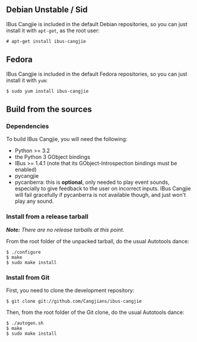 ## Debian Unstable / Sid

IBus Cangjie is included in the default Debian repositories, so you can just
install it with `apt-get`, as the root user:

```
# apt-get install ibus-cangjie
```

## Fedora

IBus Cangjie is included in the default Fedora repositories, so you can just
install it with `yum`:
```
$ sudo yum install ibus-cangjie
```

## Build from the sources

### Dependencies

To build IBus Cangjie, you will need the following:

* Python >= 3.2
* the Python 3 GObject bindings
* IBus >= 1.4.1 (note that its GObject-Introspection bindings must be enabled)
* pycangjie
* pycanberra: this is **optional**, only needed to play event sounds,
  especially to give feedback to the user on incorrect inputs. IBus Cangjie
  will fail gracefully if pycanberra is not available though, and just won't
  play any sound.

### Install from a release tarball

_**Note:** There are no release tarballs at this point._

From the root folder of the unpacked tarball, do the usual Autotools dance:

```
$ ./configure
$ make
$ sudo make install
```

### Install from Git

First, you need to clone the development repository:

```
$ git clone git://github.com/Cangjians/ibus-cangjie
```

Then, from the root folder of the Git clone, do the usual Autotools dance:

```
$ ./autogen.sh
$ make
$ sudo make install
```
